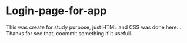 # Login-page-for-app
This was create for study purpose, just HTML and CSS was done here... 
Thanks for see that, coommit something if it usefull. 
